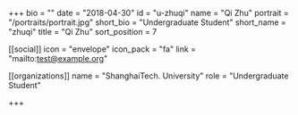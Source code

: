+++
bio = ""
date = "2018-04-30"
id = "u-zhuqi"
name = "Qi Zhu"
portrait = "/portraits/portrait.jpg"
short_bio = "Undergraduate Student"
short_name = "zhuqi"
title = "Qi Zhu"
sort_position = 7

[[social]]
    icon = "envelope"
    icon_pack = "fa"
    link = "mailto:test@example.org"

[[organizations]]
    name = "ShanghaiTech. University"
    role = "Undergraduate Student"

+++
